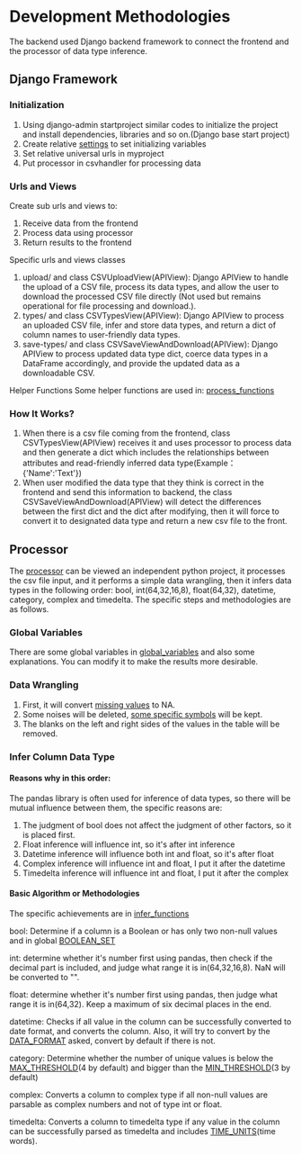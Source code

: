# Development Methodologies
  The backend used Django backend framework to connect the frontend and the processor of data type inference.
  
## Django Framework

### Initialization
1. Using django-admin startproject similar codes to initialize the project and install dependencies, libraries and so on.(Django base start project)
2. Create relative [settings](myproject/myproject/settings.py) to set initializing variables
3. Set relative universal urls in myproject
4. Put processor in csvhandler for processing data

### Urls and Views
Create sub urls and views to:
1. Receive data from the frontend
2. Process data using processor
3. Return results to the frontend

Specific urls and views classes
1. upload/ and class CSVUploadView(APIView): Django APIView to handle the upload of a CSV file, process its data types, 
and allow the user to download the processed CSV file directly (Not used but remains operational for file processing and download.).
2. types/ and class CSVTypesView(APIView): Django APIView to process an uploaded CSV file, infer and store data types, 
and return a dict of column names to user-friendly data types.
3. save-types/ and class CSVSaveViewAndDownload(APIView): Django APIView to process updated data type dict, 
coerce data types in a DataFrame accordingly, and provide the updated data as a downloadable CSV.

Helper Functions
Some helper functions are used in: [process_functions](myproject/csvhandler/process_functions.py)

### How It Works?
1. When there is a csv file coming from the frontend, class CSVTypesView(APIView) receives it and uses processor to process
data and then generate a dict which includes the relationships between attributes and read-friendly inferred data type(Example： {'Name':'Text'})
2. When user modified the data type that they think is correct in the frontend and send this information to backend, the class CSVSaveViewAndDownload(APIView)
will detect the differences between the first dict and the dict after modifying, then it will force to convert it to designated data type and
return a new csv file to the front.

## Processor

The [processor](myproject/csvhandler/processor) can be viewed an independent python project, it processes the csv file input, and it performs a simple data wrangling,
then it infers data types in the following order: bool, int(64,32,16,8), float(64,32), datetime, category, complex and timedelta.
The specific steps and methodologies are as follows.

### Global Variables
There are some global variables in [global_variables](myproject/csvhandler/processor/global_variables.py) and also some explanations.
You can modify it to make the results more desirable.

### Data Wrangling
1. First, it will convert [missing values](myproject/csvhandler/processor/global_variables.py) to NA.
2. Some noises will be deleted, [some specific symbols](myproject/csvhandler/processor/global_variables.py) will be kept.
3. The blanks on the left and right sides of the values in the table will be removed.

### Infer Column Data Type
#### Reasons why in this order:

The pandas library is often used for inference of data types, so there will be mutual influence between them, the specific reasons are:
1. The judgment of bool does not affect the judgment of other factors, so it is placed first.
2. Float inference will influence int, so it's after int inference
3. Datetime inference will influence both int and float, so it's after float
4. Complex inference will influence int and float, I put it after the datetime
5. Timedelta inference will influence int and float, I put it after the complex

#### Basic Algorithm or Methodologies
The specific achievements are in [infer_functions](myproject/csvhandler/processor/infer_functions.py)

bool: Determine if a column is a Boolean or has only two non-null values and in global [BOOLEAN_SET](myproject/csvhandler/processor/global_variables.py)

int: determine whether it's number first using pandas, then check if the decimal part is included, and judge what range it is in(64,32,16,8). NaN will be converted to "<NA>".

float: determine whether it's number first using pandas, then judge what range it is in(64,32). Keep a maximum of six decimal places in the end.

datetime: Checks if all value in the column can be successfully converted to date format, and converts the column. Also, it will try to convert by the [DATA_FORMAT](myproject/csvhandler/processor/global_variables.py) asked, convert by default if there is not.

category: Determine whether the number of unique values is below the [MAX_THRESHOLD](myproject/csvhandler/processor/global_variables.py)(4 by default) and bigger than the [MIN_THRESHOLD](myproject/csvhandler/processor/global_variables.py)(3 by default)

complex: Converts a column to complex type if all non-null values are parsable as complex numbers and not of type int or float.

timedelta: Converts a column to timedelta type if any value in the column can be successfully parsed as timedelta and includes [TIME_UNITS](myproject/csvhandler/processor/global_variables.py)(time words).